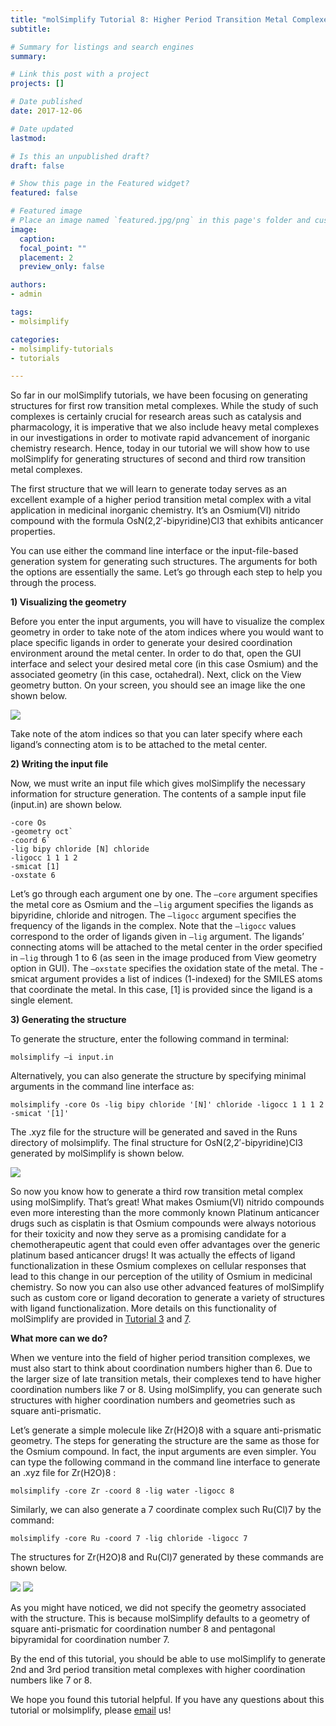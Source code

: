 ```yaml
---
title: "molSimplify Tutorial 8: Higher Period Transition Metal Complexes "
subtitle: 

# Summary for listings and search engines
summary: 

# Link this post with a project
projects: []

# Date published
date: 2017-12-06

# Date updated
lastmod: 

# Is this an unpublished draft?
draft: false

# Show this page in the Featured widget?
featured: false

# Featured image
# Place an image named `featured.jpg/png` in this page's folder and customize its options here.
image:
  caption: 
  focal_point: ""
  placement: 2
  preview_only: false

authors:
- admin

tags:
- molsimplify

categories:
- molsimplify-tutorials
- tutorials

---
```

So far in our molSimplify tutorials, we have been focusing on generating structures for first row transition metal complexes. While the study of such complexes is certainly crucial for research areas such as catalysis and pharmacology, it is imperative that we also include heavy metal complexes in our investigations in order to motivate rapid advancement of inorganic chemistry research. Hence, today in our tutorial we will show how to use molSimplify for generating structures of second and third row transition metal complexes.


The first structure that we will learn to generate today serves as an excellent example of a higher period transition metal complex with a vital application in medicinal inorganic chemistry. It’s an Osmium(VI) nitrido compound with the formula OsN(2,2′-bipyridine)Cl3 that exhibits anticancer properties.


You can use either the command line interface or the input-file-based generation system for generating such structures. The arguments for both the options are essentially the same. Let’s go through each step to help you through the process.


**1) Visualizing the geometry** 


Before you enter the input arguments, you will have to visualize the complex geometry in order to take note of the atom indices where you would want to place specific ligands in order to generate your desired coordination environment around the metal center. In order to do that, open the GUI interface and select your desired metal core (in this case Osmium) and the associated geometry (in this case, octahedral). Next, click on the View geometry button. On your screen, you should see an image like the one shown below.


![](Picture1.png)


Take note of the atom indices so that you can later specify where each ligand’s connecting atom is to be attached to the metal center.


**2) Writing the input file**


Now, we must write an input file which gives molSimplify the necessary information for structure generation. The contents of a sample input file (input.in) are shown below.

```
-core Os
-geometry oct`
-coord 6` 
-lig bipy chloride [N] chloride
-ligocc 1 1 1 2
-smicat [1]
-oxstate 6
``` 


Let’s go through each argument one by one. The `–core` argument specifies the metal core as Osmium and the `–lig` argument specifies the ligands as bipyridine, chloride and nitrogen. The `–ligocc` argument specifies the frequency of the ligands in the complex. Note that the `–ligocc` values correspond to the order of ligands given in `–lig` argument. The ligands’ connecting atoms will be attached to the metal center in the order specified in `–lig` through 1 to 6 (as seen in the image produced from View geometry option in GUI). The `–oxstate` specifies the oxidation state of the metal. The -smicat argument provides a list of indices (1-indexed) for the SMILES atoms that coordinate the metal. In this case, [1] is provided since the ligand is a single element.


**3) Generating the structure**


To generate the structure, enter the following command in terminal:


`molsimplify –i input.in`


Alternatively, you can also generate the structure by specifying minimal arguments in the command line interface as:


`molsimplify -core Os -lig bipy chloride '[N]' chloride -ligocc 1 1 1 2 -smicat '[1]'` 


The .xyz file for the structure will be generated and saved in the Runs directory of molsimplify. The final structure for OsN(2,2′-bipyridine)Cl3 generated by molSimplify is shown below.


![](ff.png.png)


So now you know how to generate a third row transition metal complex using molSimplify. That’s great! What makes Osmium(VI) nitrido compounds even more interesting than the more commonly known Platinum anticancer drugs such as cisplatin is that Osmium compounds were always notorious for their toxicity and now they serve as a promising candidate for a chemotherapeutic agent that could even offer advantages over the generic platinum based anticancer drugs! It was actually the effects of ligand functionalization in these Osmium complexes on cellular responses that lead to this change in our perception of the utility of Osmium in medicinal chemistry. So now you can also use other advanced features of molSimplify such as custom core or ligand decoration to generate a variety of structures with ligand functionalization. More details on this functionality of molSimplify are provided in [Tutorial 3](../2016-12-25-molsimplify-tutorial-3-custom-core-functionalization/) and [7](../2017-10-02-molsimplify-tutorial-7-easy-ligand-functionalization-molsimplify/).


**What more can we do?** 


When we venture into the field of higher period transition complexes, we must also start to think about coordination numbers higher than 6. Due to the larger size of late transition metals, their complexes tend to have higher coordination numbers like 7 or 8. Using molSimplify, you can generate such structures with higher coordination numbers and geometries such as square anti-prismatic.


Let’s generate a simple molecule like Zr(H2O)8 with a square anti-prismatic geometry. The steps for generating the structure are the same as those for the Osmium compound. In fact, the input arguments are even simpler. You can type the following command in the command line interface to generate an .xyz file for Zr(H2O)8 :


`molsimplify -core Zr -coord 8 -lig water -ligocc 8` 


Similarly, we can also generate a 7 coordinate complex such Ru(Cl)7 by the command:


`molsimplify -core Ru -coord 7 -lig chloride -ligocc 7` 


The structures for Zr(H2O)8 and Ru(Cl)7 generated by these commands are shown below.


![](pic2.png)       ![](ru_2_chloride_7_s_5.png)


As you might have noticed, we did not specify the geometry associated with the structure. This is because molSimplify defaults to a geometry of square anti-prismatic for coordination number 8 and pentagonal bipyramidal for coordination number 7.


By the end of this tutorial, you should be able to use molSimplify to generate 2nd and 3rd period transition metal complexes with higher coordination numbers like 7 or 8.


We hope you found this tutorial helpful. If you have any questions about this tutorial or molsimplify, please [email](mailto:molsimplify@mit.edu?subject=mol%20simplify%20tutorial%208%20questions) us!


